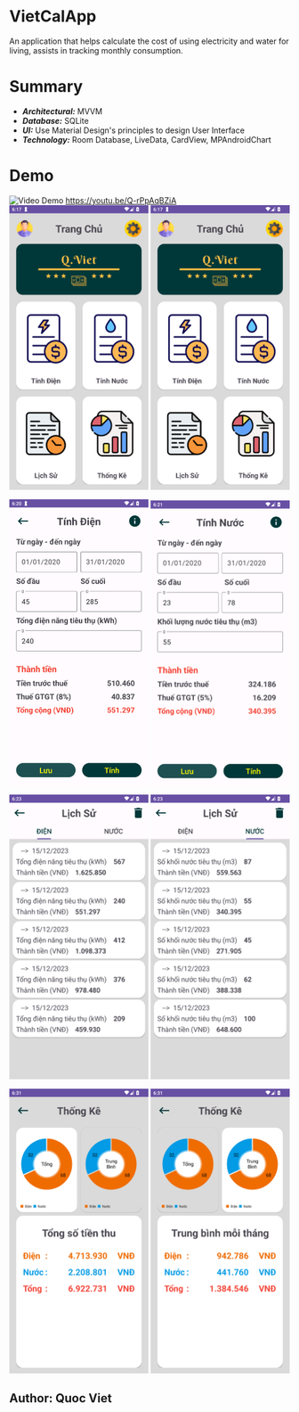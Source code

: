 # VietCalApp
An application that helps calculate the cost of using electricity and water for living, assists in tracking monthly consumption.

# Summary
  - **_Architectural:_** MVVM
  - **_Database:_** SQLite
  - **_UI:_** Use Material Design's principles to design User Interface
  - **_Technology:_** Room Database, LiveData, CardView, MPAndroidChart

# Demo
![Video Demo]("https://youtu.be/Q-rPpAqBZiA")
https://youtu.be/Q-rPpAqBZiA
<img src="https://github.com/QuocViet132/DienNuocApp/blob/master/imageUI/homeUI.png" alt="HomeUI" width="250" /> <img 
src="https://github.com/QuocViet132/DienNuocApp/blob/master/imageUI/homeUI.png" alt="HomeUI" width="250" />

<img src="https://github.com/QuocViet132/DienNuocApp/blob/master/imageUI/calculateElectricBill.png" alt="CalculateElectricUI.png" width="250" /> <img src="https://github.com/QuocViet132/DienNuocApp/blob/master/imageUI/calculateWaterBill.png" alt="CalculateWaterUI" width="250" />

<img src="https://github.com/QuocViet132/DienNuocApp/blob/master/imageUI/historyElectricBill.png" alt="HistoryElectric" width="250" /> <img src="https://github.com/QuocViet132/DienNuocApp/blob/master/imageUI/historyWaterBill.png" alt="HistoryWater" width="250" />

<img src="https://github.com/QuocViet132/DienNuocApp/blob/master/imageUI/statisticTotal.png" alt="StatisticTotal" width="250" /> <img src="https://github.com/QuocViet132/DienNuocApp/blob/master/imageUI/statisticAverage.png" alt="StatisticAverage" width="250" />

## Author: Quoc Viet
